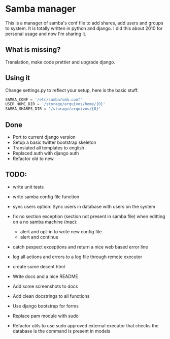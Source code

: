 # Samba manager
This is a manager of samba's conf file to add shares, add users and groups to system.
It is totally written in python and django.
I did this about 2010 for personal usage and now I'm sharing it.

## What is missing?
Translation, make code prettier and upgrade django.

## Using it
Change settings.py to reflect your setup, here is the basic stuff.

```python
SAMBA_CONF = '/etc/samba/smb.conf'
USER_HOME_DIR = '/storage/arquivos/home/{0}'
SAMBA_SHARES_DIR = '/storage/arquivos/{0}'
```

## Done
* Port to current django version
* Setup a basic twitter bootstrap skeleton
* Translated all templates to english
* Replaced auth with django auth
* Refactor old to new

## TODO:

* write unit tests

* write samba config file function
* sync users option: Sync users in database with users on the system
* fix no section exception (section not present in samba file) when editting on a no samba machine (mac):
  - alert and opt-in to write new config file 
  - alert and continue 

* catch pexpect exceptions and return a nice web based error line
* log all actions and errors to a log file through remote executor
* create some decent html
* Write docs and a nice README
* Add some screenshots to docs
* Add clean docstrings to all functions
* Use django bootstrap for forms
* Replace pam module with sudo 
* Refactor utils to use sudo approved external executor that checks the database is the command is present in models